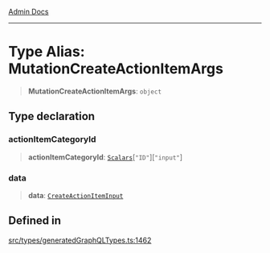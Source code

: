 [Admin Docs](/)

***

# Type Alias: MutationCreateActionItemArgs

> **MutationCreateActionItemArgs**: `object`

## Type declaration

### actionItemCategoryId

> **actionItemCategoryId**: [`Scalars`](Scalars.md)\[`"ID"`\]\[`"input"`\]

### data

> **data**: [`CreateActionItemInput`](CreateActionItemInput.md)

## Defined in

[src/types/generatedGraphQLTypes.ts:1462](https://github.com/Suyash878/talawa-api/blob/cfd688207611ba245c99edd8dbaccb2cdbf6a043/src/types/generatedGraphQLTypes.ts#L1462)
